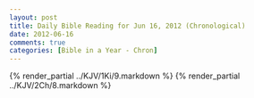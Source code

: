 ```yaml
---
layout: post
title: Daily Bible Reading for Jun 16, 2012 (Chronological)
date: 2012-06-16
comments: true
categories: [Bible in a Year - Chron]
---
```

{% render_partial ../KJV/1Ki/9.markdown %}
{% render_partial ../KJV/2Ch/8.markdown %}
